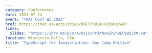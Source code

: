 ```yaml
---
category: Conferences
date: 2023-07-24
event: "THAT Conf WI 2023"
href: https://that.us/activities/N9IlPoBi4vV2dukgVw8U
links:
  Slides: "https://1drv.ms/p/s!AvUc1cvPrJnWvuEPyh8LP9z8JcM-xQ"
location: Wisconsin Dells, USA
title: "TypeScript for Javascripties: Day Camp Edition"
---
```


